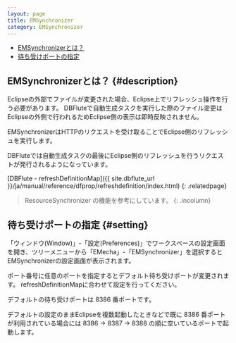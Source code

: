 ```yaml
---
layout: page
title: EMSynchronizer
category: EMSynchronizer
---
```


* [EMSynchronizerとは？](#description)
* [待ち受けポートの指定](#setting)

## EMSynchronizerとは？ {#description} 

Eclipseの外部でファイルが変更された場合、Eclipse上でリフレッシュ操作を行う必要があります。
DBFluteで自動生成タスクを実行した際のファイル変更はEclipseの外側で行われるためEclipse側の表示は即時反映されません。

EMSynchronizerはHTTPのリクエストを受け取ることでEclipse側のリフレッシュを実行します。

DBFluteでは自動生成タスクの最後にEclipse側のリフレッシュを行うリクエストが発行されるようになっています。

[DBFlute - refreshDefinitionMap]({{ site.dbflute_url }}/ja/manual/reference/dfprop/refreshdefinition/index.html)
{: .relatedpage}

> ResourceSynchronizer の機能を参考にしています。
{: .incolumn}


## 待ち受けポートの指定 {#setting}

「ウィンドウ(Window)」-「設定(Preferences)」でワークスペースの設定画面を開き、ツリーメニューから「EMecha」-「EMSynchronizer」を選択するとEMSynchronizerの設定画面が表示されます。

ポート番号に任意のポートを指定するとデフォルト待ち受けポートが変更されます。
refreshDefinitionMapに合わせて設定を行ってください。

デフォルトの待ち受けポートは 8386 番ポートです。

デフォルトの設定のままEclipseを複数起動したときなどで既に 8386 番ポートが利用されている場合には 8386 -> 8387 -> 8388 の順に空いているポートで起動します。 
